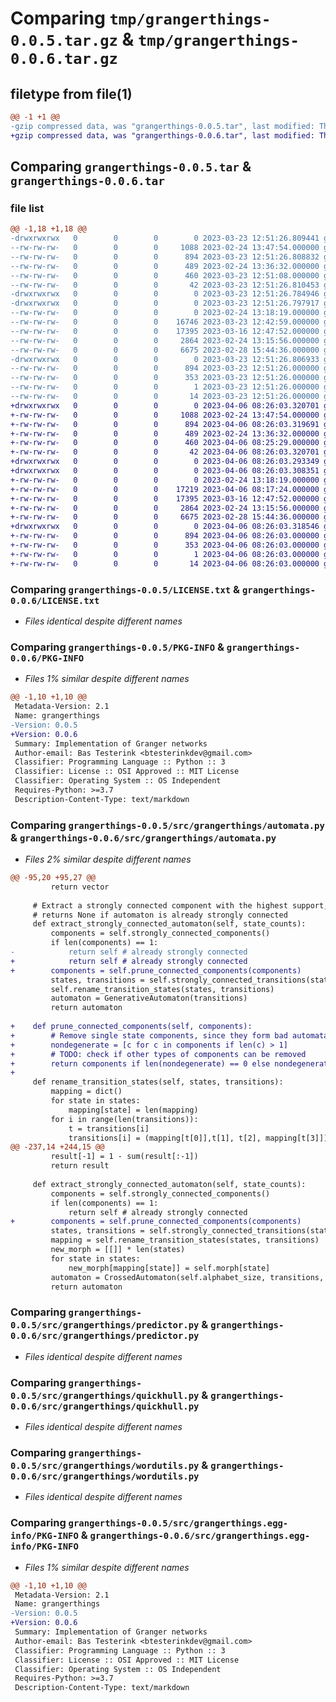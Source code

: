 # Comparing `tmp/grangerthings-0.0.5.tar.gz` & `tmp/grangerthings-0.0.6.tar.gz`

## filetype from file(1)

```diff
@@ -1 +1 @@
-gzip compressed data, was "grangerthings-0.0.5.tar", last modified: Thu Mar 23 12:51:26 2023, max compression
+gzip compressed data, was "grangerthings-0.0.6.tar", last modified: Thu Apr  6 08:26:03 2023, max compression
```

## Comparing `grangerthings-0.0.5.tar` & `grangerthings-0.0.6.tar`

### file list

```diff
@@ -1,18 +1,18 @@
-drwxrwxrwx   0        0        0        0 2023-03-23 12:51:26.809441 grangerthings-0.0.5/
--rw-rw-rw-   0        0        0     1088 2023-02-24 13:47:54.000000 grangerthings-0.0.5/LICENSE.txt
--rw-rw-rw-   0        0        0      894 2023-03-23 12:51:26.808832 grangerthings-0.0.5/PKG-INFO
--rw-rw-rw-   0        0        0      489 2023-02-24 13:36:32.000000 grangerthings-0.0.5/README.md
--rw-rw-rw-   0        0        0      460 2023-03-23 12:51:08.000000 grangerthings-0.0.5/pyproject.toml
--rw-rw-rw-   0        0        0       42 2023-03-23 12:51:26.810453 grangerthings-0.0.5/setup.cfg
-drwxrwxrwx   0        0        0        0 2023-03-23 12:51:26.784946 grangerthings-0.0.5/src/
-drwxrwxrwx   0        0        0        0 2023-03-23 12:51:26.797917 grangerthings-0.0.5/src/grangerthings/
--rw-rw-rw-   0        0        0        0 2023-02-24 13:18:19.000000 grangerthings-0.0.5/src/grangerthings/__init__.py
--rw-rw-rw-   0        0        0    16746 2023-03-23 12:42:59.000000 grangerthings-0.0.5/src/grangerthings/automata.py
--rw-rw-rw-   0        0        0    17395 2023-03-16 12:47:52.000000 grangerthings-0.0.5/src/grangerthings/predictor.py
--rw-rw-rw-   0        0        0     2864 2023-02-24 13:15:56.000000 grangerthings-0.0.5/src/grangerthings/quickhull.py
--rw-rw-rw-   0        0        0     6675 2023-02-28 15:44:36.000000 grangerthings-0.0.5/src/grangerthings/wordutils.py
-drwxrwxrwx   0        0        0        0 2023-03-23 12:51:26.806933 grangerthings-0.0.5/src/grangerthings.egg-info/
--rw-rw-rw-   0        0        0      894 2023-03-23 12:51:26.000000 grangerthings-0.0.5/src/grangerthings.egg-info/PKG-INFO
--rw-rw-rw-   0        0        0      353 2023-03-23 12:51:26.000000 grangerthings-0.0.5/src/grangerthings.egg-info/SOURCES.txt
--rw-rw-rw-   0        0        0        1 2023-03-23 12:51:26.000000 grangerthings-0.0.5/src/grangerthings.egg-info/dependency_links.txt
--rw-rw-rw-   0        0        0       14 2023-03-23 12:51:26.000000 grangerthings-0.0.5/src/grangerthings.egg-info/top_level.txt
+drwxrwxrwx   0        0        0        0 2023-04-06 08:26:03.320701 grangerthings-0.0.6/
+-rw-rw-rw-   0        0        0     1088 2023-02-24 13:47:54.000000 grangerthings-0.0.6/LICENSE.txt
+-rw-rw-rw-   0        0        0      894 2023-04-06 08:26:03.319691 grangerthings-0.0.6/PKG-INFO
+-rw-rw-rw-   0        0        0      489 2023-02-24 13:36:32.000000 grangerthings-0.0.6/README.md
+-rw-rw-rw-   0        0        0      460 2023-04-06 08:25:29.000000 grangerthings-0.0.6/pyproject.toml
+-rw-rw-rw-   0        0        0       42 2023-04-06 08:26:03.320701 grangerthings-0.0.6/setup.cfg
+drwxrwxrwx   0        0        0        0 2023-04-06 08:26:03.293349 grangerthings-0.0.6/src/
+drwxrwxrwx   0        0        0        0 2023-04-06 08:26:03.308351 grangerthings-0.0.6/src/grangerthings/
+-rw-rw-rw-   0        0        0        0 2023-02-24 13:18:19.000000 grangerthings-0.0.6/src/grangerthings/__init__.py
+-rw-rw-rw-   0        0        0    17219 2023-04-06 08:17:24.000000 grangerthings-0.0.6/src/grangerthings/automata.py
+-rw-rw-rw-   0        0        0    17395 2023-03-16 12:47:52.000000 grangerthings-0.0.6/src/grangerthings/predictor.py
+-rw-rw-rw-   0        0        0     2864 2023-02-24 13:15:56.000000 grangerthings-0.0.6/src/grangerthings/quickhull.py
+-rw-rw-rw-   0        0        0     6675 2023-02-28 15:44:36.000000 grangerthings-0.0.6/src/grangerthings/wordutils.py
+drwxrwxrwx   0        0        0        0 2023-04-06 08:26:03.318546 grangerthings-0.0.6/src/grangerthings.egg-info/
+-rw-rw-rw-   0        0        0      894 2023-04-06 08:26:03.000000 grangerthings-0.0.6/src/grangerthings.egg-info/PKG-INFO
+-rw-rw-rw-   0        0        0      353 2023-04-06 08:26:03.000000 grangerthings-0.0.6/src/grangerthings.egg-info/SOURCES.txt
+-rw-rw-rw-   0        0        0        1 2023-04-06 08:26:03.000000 grangerthings-0.0.6/src/grangerthings.egg-info/dependency_links.txt
+-rw-rw-rw-   0        0        0       14 2023-04-06 08:26:03.000000 grangerthings-0.0.6/src/grangerthings.egg-info/top_level.txt
```

### Comparing `grangerthings-0.0.5/LICENSE.txt` & `grangerthings-0.0.6/LICENSE.txt`

 * *Files identical despite different names*

### Comparing `grangerthings-0.0.5/PKG-INFO` & `grangerthings-0.0.6/PKG-INFO`

 * *Files 1% similar despite different names*

```diff
@@ -1,10 +1,10 @@
 Metadata-Version: 2.1
 Name: grangerthings
-Version: 0.0.5
+Version: 0.0.6
 Summary: Implementation of Granger networks
 Author-email: Bas Testerink <btesterinkdev@gmail.com>
 Classifier: Programming Language :: Python :: 3
 Classifier: License :: OSI Approved :: MIT License
 Classifier: Operating System :: OS Independent
 Requires-Python: >=3.7
 Description-Content-Type: text/markdown
```

### Comparing `grangerthings-0.0.5/src/grangerthings/automata.py` & `grangerthings-0.0.6/src/grangerthings/automata.py`

 * *Files 2% similar despite different names*

```diff
@@ -95,20 +95,27 @@
         return vector
         
     # Extract a strongly connected component with the highest support, 
     # returns None if automaton is already strongly connected
     def extract_strongly_connected_automaton(self, state_counts):
         components = self.strongly_connected_components()
         if len(components) == 1:
-            return self # already strongly connected 
+            return self # already strongly connected  
+        components = self.prune_connected_components(components)
         states, transitions = self.strongly_connected_transitions(state_counts, components)
         self.rename_transition_states(states, transitions)
         automaton = GenerativeAutomaton(transitions)
         return automaton
     
+    def prune_connected_components(self, components):
+        # Remove single state components, since they form bad automata anyway
+        nondegenerate = [c for c in components if len(c) > 1] 
+        # TODO: check if other types of components can be removed
+        return components if len(nondegenerate) == 0 else nondegenerate
+        
     def rename_transition_states(self, states, transitions):
         mapping = dict()
         for state in states: 
             mapping[state] = len(mapping)
         for i in range(len(transitions)):
             t = transitions[i]
             transitions[i] = (mapping[t[0]],t[1], t[2], mapping[t[3]])
@@ -237,14 +244,15 @@
         result[-1] = 1 - sum(result[:-1])
         return result 
         
     def extract_strongly_connected_automaton(self, state_counts):
         components = self.strongly_connected_components()
         if len(components) == 1:
             return self # already strongly connected 
+        components = self.prune_connected_components(components)
         states, transitions = self.strongly_connected_transitions(state_counts, components) 
         mapping = self.rename_transition_states(states, transitions)
         new_morph = [[]] * len(states)
         for state in states: 
             new_morph[mapping[state]] = self.morph[state]
         automaton = CrossedAutomaton(self.alphabet_size, transitions, len(self.secondary_alphabet), new_morph)
         return automaton
```

### Comparing `grangerthings-0.0.5/src/grangerthings/predictor.py` & `grangerthings-0.0.6/src/grangerthings/predictor.py`

 * *Files identical despite different names*

### Comparing `grangerthings-0.0.5/src/grangerthings/quickhull.py` & `grangerthings-0.0.6/src/grangerthings/quickhull.py`

 * *Files identical despite different names*

### Comparing `grangerthings-0.0.5/src/grangerthings/wordutils.py` & `grangerthings-0.0.6/src/grangerthings/wordutils.py`

 * *Files identical despite different names*

### Comparing `grangerthings-0.0.5/src/grangerthings.egg-info/PKG-INFO` & `grangerthings-0.0.6/src/grangerthings.egg-info/PKG-INFO`

 * *Files 1% similar despite different names*

```diff
@@ -1,10 +1,10 @@
 Metadata-Version: 2.1
 Name: grangerthings
-Version: 0.0.5
+Version: 0.0.6
 Summary: Implementation of Granger networks
 Author-email: Bas Testerink <btesterinkdev@gmail.com>
 Classifier: Programming Language :: Python :: 3
 Classifier: License :: OSI Approved :: MIT License
 Classifier: Operating System :: OS Independent
 Requires-Python: >=3.7
 Description-Content-Type: text/markdown
```

